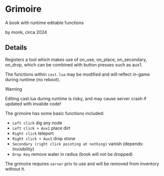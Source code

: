 Grimoire
========
A book with runtime editable functions

by monk, circa 2024

## Details

Registers a tool which makes use of on_use, on_place, on_secondary, on_drop, which can be combined with button presses such as aux1.

The functions within `cast.lua` may be modified and will reflect in-game during runtime (no reboot).

> [!WARNING]
> Editing cast.lua during runtime is risky, and may cause server crash if updated with invalide code!

The grimoire has some basic functions included:
   - `Left click` dig any node
   - `Left click + Aux1` place dirt
   - `Right click` teleport
   - `Right click + Aux1` drop stone
   - `Secondary (right click pointing at nothing)` vanish (depends: Invisibility)
   - `Drop Key` remove water in radius (book will not be dropped)

The grimoire requires `server` priv to use and will be removed from inventory without it.

##
